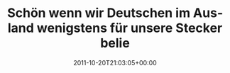 ---
retweeted: false
source: <a href="http://itunes.apple.com/us/app/twitter/id409789998?mt=12" rel="nofollow">Twitter
  for Mac</a>
entities:
  hashtags: []
  symbols: []
  user_mentions: []
  urls:
  - url: http://t.co/nW7TJO4O
    expanded_url: http://thedailywtf.com/Articles/Schuko-Shucks.aspx
    display_url: thedailywtf.com/Articles/Schuk…
    indices:
    - '80'
    - '100'
display_text_range:
- '0'
- '100'
favorite_count: '0'
id_str: '127127722311950336'
truncated: false
retweet_count: '0'
id: '127127722311950336'
possibly_sensitive: false
created_at: Thu Oct 20 21:03:05 +0000 2011
favorited: false
full_text: 'Schön wenn wir Deutschen im Ausland wenigstens für unsere Stecker beliebt
  sind:'
lang: de
quote_url: http://thedailywtf.com/Articles/Schuko-Shucks.aspx
tags:
- pesos/twitter
date: '2011-10-20T21:03:05+00:00'
src: https://twitter.com/bascht/status/127127722311950336
original_url: https://twitter.com/bascht/status/127127722311950336
type: twitter_tweet
text: 'Schön wenn wir Deutschen im Ausland wenigstens für unsere Stecker beliebt sind:'
title: Schön wenn wir Deutschen im Ausland wenigstens für unsere Stecker belie

---